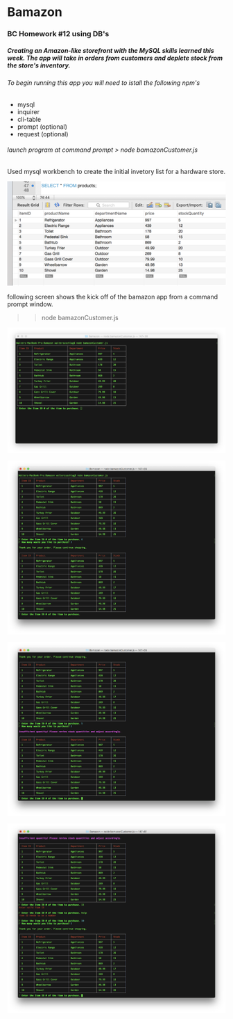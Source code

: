 # Bamazon
### BC Homework #12 using DB's 
##### Creating an Amazon-like storefront with the MySQL skills learned this week. The app will take in orders from customers and deplete stock from the store's inventory. 
###### To begin running this app you will need to istall the following npm's
* mysql
* inquirer
* cli-table
* prompt (optional)
* request (optional)

###### launch program at command prompt > node bamazonCustomer.js

Used mysql workbench to create the initial invetory list for a hardware store. 

![initial inventory](/screenshots/initInventory.png)

following screen shows the kick off of the bamazon app from a command prompt window.
>> node bamazonCustomer.js

![opening screen](/screenshots/openingScreen.png)

![first order](/screenshots/firstOrder.png)

![inventory low](/screenshots/inventoryLow.png)

![invalid entry ie. wrong itemID or letters](/screenshots/invalidEntries.png)
